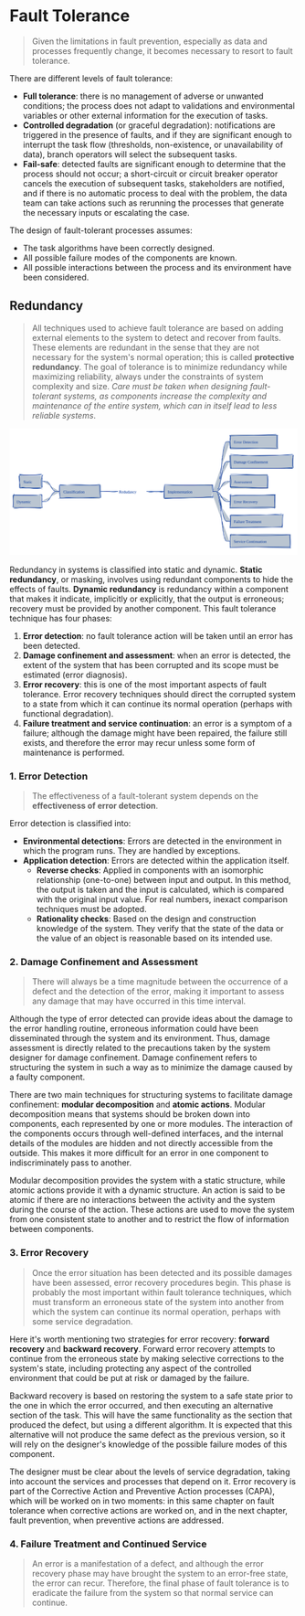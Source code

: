 # Fault Tolerance
> Given the limitations in fault prevention, especially as data and processes frequently change, it becomes necessary to resort to fault tolerance.

There are different levels of fault tolerance:
* **Full tolerance**: there is no management of adverse or unwanted conditions; the process does not adapt to validations and environmental variables or other external information for the execution of tasks.
* **Controlled degradation** (or graceful degradation): notifications are triggered in the presence of faults, and if they are significant enough to interrupt the task flow (thresholds, non-existence, or unavailability of data), branch operators will select the subsequent tasks.
* **Fail-safe**: detected faults are significant enough to determine that the process should not occur; a short-circuit or circuit breaker operator cancels the execution of subsequent tasks, stakeholders are notified, and if there is no automatic process to deal with the problem, the data team can take actions such as rerunning the processes that generate the necessary inputs or escalating the case.

The design of fault-tolerant processes assumes:
* The task algorithms have been correctly designed.
* All possible failure modes of the components are known.
* All possible interactions between the process and its environment have been considered.

## Redundancy
> All techniques used to achieve fault tolerance are based on adding external elements to the system to detect and recover from faults. These elements are redundant in the sense that they are not necessary for the system's normal operation; this is called **protective redundancy**. The goal of tolerance is to minimize redundancy while maximizing reliability, always under the constraints of system complexity and size. *Care must be taken when designing fault-tolerant systems, as components increase the complexity and maintenance of the entire system, which can in itself lead to less reliable systems*.

<p align="center">
  <img src="../../assets/concepts/systems-reliability/fault_tolerance_v1.svg" alt="Systems Reliability - Mechanisms - Fault Tolerance - Redudancy">
</p>

Redundancy in systems is classified into static and dynamic. **Static redundancy**, or masking, involves using redundant components to hide the effects of faults. **Dynamic redundancy** is redundancy within a component that makes it indicate, implicitly or explicitly, that the output is erroneous; recovery must be provided by another component. This fault tolerance technique has four phases:
1. **Error detection**: no fault tolerance action will be taken until an error has been detected.
2. **Damage confinement and assessment**: when an error is detected, the extent of the system that has been corrupted and its scope must be estimated (error diagnosis).
3. **Error recovery**: this is one of the most important aspects of fault tolerance. Error recovery techniques should direct the corrupted system to a state from which it can continue its normal operation (perhaps with functional degradation).
4. **Failure treatment and service continuation**: an error is a symptom of a failure; although the damage might have been repaired, the failure still exists, and therefore the error may recur unless some form of maintenance is performed.

### 1. Error Detection
> The effectiveness of a fault-tolerant system depends on the **effectiveness of error detection**.

Error detection is classified into:
* **Environmental detections**: Errors are detected in the environment in which the program runs. They are handled by exceptions.
* **Application detection**: Errors are detected within the application itself.
  * **Reverse checks**: Applied in components with an isomorphic relationship (one-to-one) between input and output. In this method, the output is taken and the input is calculated, which is compared with the original input value. For real numbers, inexact comparison techniques must be adopted.
  * **Rationality checks**: Based on the design and construction knowledge of the system. They verify that the state of the data or the value of an object is reasonable based on its intended use.

### 2. Damage Confinement and Assessment
> There will always be a time magnitude between the occurrence of a defect and the detection of the error, making it important to assess any damage that may have occurred in this time interval.

Although the type of error detected can provide ideas about the damage to the error handling routine, erroneous information could have been disseminated through the system and its environment. Thus, damage assessment is directly related to the precautions taken by the system designer for damage confinement. Damage confinement refers to structuring the system in such a way as to minimize the damage caused by a faulty component.

There are two main techniques for structuring systems to facilitate damage confinement: **modular decomposition** and **atomic actions**. Modular decomposition means that systems should be broken down into components, each represented by one or more modules. The interaction of the components occurs through well-defined interfaces, and the internal details of the modules are hidden and not directly accessible from the outside. This makes it more difficult for an error in one component to indiscriminately pass to another.

Modular decomposition provides the system with a static structure, while atomic actions provide it with a dynamic structure. An action is said to be atomic if there are no interactions between the activity and the system during the course of the action. These actions are used to move the system from one consistent state to another and to restrict the flow of information between components.

### 3. Error Recovery
> Once the error situation has been detected and its possible damages have been assessed, error recovery procedures begin. This phase is probably the most important within fault tolerance techniques, which must transform an erroneous state of the system into another from which the system can continue its normal operation, perhaps with some service degradation.

Here it's worth mentioning two strategies for error recovery: **forward recovery** and **backward recovery**. Forward error recovery attempts to continue from the erroneous state by making selective corrections to the system's state, including protecting any aspect of the controlled environment that could be put at risk or damaged by the failure.

Backward recovery is based on restoring the system to a safe state prior to the one in which the error occurred, and then executing an alternative section of the task. This will have the same functionality as the section that produced the defect, but using a different algorithm. It is expected that this alternative will not produce the same defect as the previous version, so it will rely on the designer's knowledge of the possible failure modes of this component.

The designer must be clear about the levels of service degradation, taking into account the services and processes that depend on it. Error recovery is part of the Corrective Action and Preventive Action processes (CAPA), which will be worked on in two moments: in this same chapter on fault tolerance when corrective actions are worked on, and in the next chapter, fault prevention, when preventive actions are addressed.

### 4. Failure Treatment and Continued Service
> An error is a manifestation of a defect, and although the error recovery phase may have brought the system to an error-free state, the error can recur. Therefore, the final phase of fault tolerance is to eradicate the failure from the system so that normal service can continue.